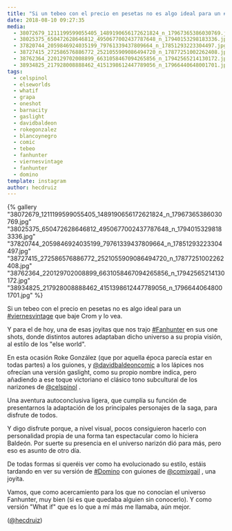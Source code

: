 ```yaml
---
title: "Si un tebeo con el precio en pesetas no es algo ideal para un #viernesvintage que baje Crom y lo vea"
date: 2018-08-10 09:27:35
media: 
  - 38072679_1211199599055405_1489190656172621824_n_17967365386030769.jpg
  - 38025375_650472628646812_4950677002437787648_n_17940153298183336.jpg
  - 37820744_2059846924035199_79761339437809664_n_17851293223304497.jpg
  - 38727415_272586576886772_2521055909086494720_n_17877251002262408.jpg
  - 38762364_220129702008899_6631058467094265856_n_17942565214130172.jpg
  - 38934825_217928008888462_4151398612447789056_n_17966440648001701.jpg
tags: 
  - celspinol
  - elseworlds
  - whatif
  - grapa
  - oneshot
  - barnacity
  - gaslight
  - davidbaldeon
  - rokegonzalez
  - blancoynegro
  - comic
  - tebeo
  - fanhunter
  - viernesvintage
  - fanhunter
  - domino
template: instagram
author: hecdruiz
---
```


{% gallery "38072679_1211199599055405_1489190656172621824_n_17967365386030769.jpg" "38025375_650472628646812_4950677002437787648_n_17940153298183336.jpg" "37820744_2059846924035199_79761339437809664_n_17851293223304497.jpg" "38727415_272586576886772_2521055909086494720_n_17877251002262408.jpg" "38762364_220129702008899_6631058467094265856_n_17942565214130172.jpg" "38934825_217928008888462_4151398612447789056_n_17966440648001701.jpg" %}

Si un tebeo con el precio en pesetas no es algo ideal para un [#viernesvintage](/etiquetas/viernesvintage) que baje Crom y lo vea.

Y para el de hoy, una de esas joyitas que nos trajo [#Fanhunter](/etiquetas/fanhunter) en sus one shots, donde distintos autores adaptaban dicho universo a su propia visión, al estilo de los "else world".

En esta ocasión Roke González (que por aquella época parecía estar en todas partes) a los guiones, y [@davidbaldeoncomic](https://instagram.com/davidbaldeoncomic) a los lápices nos ofrecían una versión gaslight, como su propio nombre indica, pero añadiendo a ese toque victoriano el clásico tono subcultural de los narizones de [@celspinol](https://instagram.com/celspinol) .

Una aventura autoconclusiva ligera, que cumplía su función de presentarnos la adaptación de los principales personajes de la saga, para disfrute de todos.

Y digo disfrute porque, a nivel visual, pocos consiguieron hacerlo con personalidad propia de una forma tan espectacular como lo hiciera Baldeón. Por suerte su presencia en el universo narizón dió para más, pero eso es asunto de otro día.

De todas formas si queréis ver como ha evolucionado su estilo, estáis tardando en ver su versión de [#Domino](/etiquetas/domino) con guiones de [@comixgail](https://instagram.com/comixgail) , una joyita.

Vamos, que como acercamiento para los que no conocían el universo Fanhunter, muy bien (si es que quedaba alguien sin conocerlo). Y como versión "What if" que es lo que a mí más me llamaba, aún mejor.

([@hecdruiz](https://instagram.com/hecdruiz))

